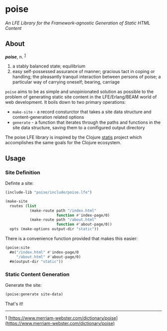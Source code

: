 # poise

*An LFE Library for the Framework-agnostic Generation of Static HTML Content*

## About

<em><strong>poise</strong></em>, n. <sup>[1](#footnote1)</sup>

1. a stably balanced state; equilibrium
1. easy self-possessed assurance of manner; gracious tact in coping or
   handling; the pleasantly tranquil interaction between persons of poise; a
   particular way of carrying oneself; bearing, carriage

`poise` aims to be as simple and unopinionated solution as possible to the
problem of generating static site content in the LFE/Erlang/BEAM world of web
development. It boils down to two primary operations:

* `make-site` - a record consturctor that takes a site data structure and
  content-generation related options
* `generate` - a function that iterates through the paths and functions in the
  site data structure, saving them to a conifigured output directory

The poise LFE library is inspired by the Clojure
[statis](https://github.com/magnars/stasis) project which accomplishes the
same goals for the Clojure ecosystem.

## Usage

### Site Definition

Definte a site:

```cl
(include-lib "poise/include/poise.lfe")

(make-site
  routes (list
           (make-route path "/index.html"
                       function #'index-page/0)
           (make-route path "/about.html"
                       function #'about-page/0))
  opts (make-options output-dir "static"))
```

There is a convenience function provided that makes this easier:

```cl
(poise:site
  #m("/index.html" #'index-page/0
     "/about.html" #'about-page/0)
  #m(output-dir "static"))
```


### Static Content Generation

Generate the site:

```cl
(poise:generate site-data)
```

That's it!


----
<a name="footnote1">1</a>
[https://www.merriam-webster.com/dictionary/poise](https://www.merriam-webster.com/dictionary/poise)
